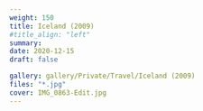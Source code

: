 ```yaml
---
weight: 150
title: Iceland (2009)
#title_align: "left"
summary: 
date: 2020-12-15
draft: false

gallery: gallery/Private/Travel/Iceland (2009)
files: "*.jpg"
cover: IMG_0863-Edit.jpg
---
```

